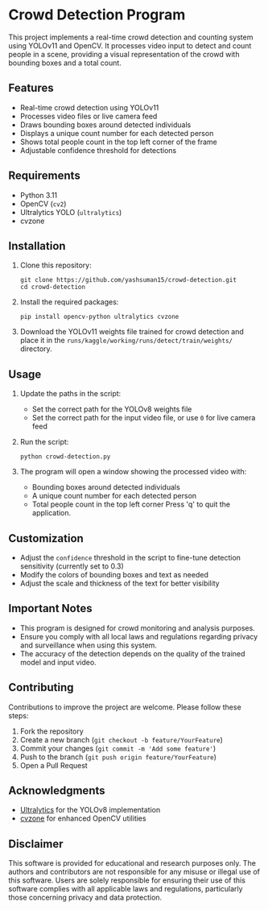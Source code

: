 # Crowd Detection Program

This project implements a real-time crowd detection and counting system using YOLOv11 and OpenCV. It processes video input to detect and count people in a scene, providing a visual representation of the crowd with bounding boxes and a total count.

## Features

- Real-time crowd detection using YOLOv11
- Processes video files or live camera feed
- Draws bounding boxes around detected individuals
- Displays a unique count number for each detected person
- Shows total people count in the top left corner of the frame
- Adjustable confidence threshold for detections

## Requirements

- Python 3.11
- OpenCV (`cv2`)
- Ultralytics YOLO (`ultralytics`)
- cvzone

## Installation

1. Clone this repository:
   ```
   git clone https://github.com/yashsuman15/crowd-detection.git
   cd crowd-detection
   ```

2. Install the required packages:
   ```
   pip install opencv-python ultralytics cvzone
   ```

3. Download the YOLOv11 weights file trained for crowd detection and place it in the `runs/kaggle/working/runs/detect/train/weights/` directory.

## Usage

1. Update the paths in the script:
   - Set the correct path for the YOLOv8 weights file
   - Set the correct path for the input video file, or use `0` for live camera feed

2. Run the script:
   ```
   python crowd-detection.py
   ```

3. The program will open a window showing the processed video with:
   - Bounding boxes around detected individuals
   - A unique count number for each detected person
   - Total people count in the top left corner
   Press 'q' to quit the application.

## Customization

- Adjust the `confidence` threshold in the script to fine-tune detection sensitivity (currently set to 0.3)
- Modify the colors of bounding boxes and text as needed
- Adjust the scale and thickness of the text for better visibility

## Important Notes

- This program is designed for crowd monitoring and analysis purposes.
- Ensure you comply with all local laws and regulations regarding privacy and surveillance when using this system.
- The accuracy of the detection depends on the quality of the trained model and input video.

## Contributing

Contributions to improve the project are welcome. Please follow these steps:

1. Fork the repository
2. Create a new branch (`git checkout -b feature/YourFeature`)
3. Commit your changes (`git commit -m 'Add some feature'`)
4. Push to the branch (`git push origin feature/YourFeature`)
5. Open a Pull Request

## Acknowledgments

- [Ultralytics](https://github.com/ultralytics/ultralytics) for the YOLOv8 implementation
- [cvzone](https://github.com/cvzone/cvzone) for enhanced OpenCV utilities

## Disclaimer

This software is provided for educational and research purposes only. The authors and contributors are not responsible for any misuse or illegal use of this software. Users are solely responsible for ensuring their use of this software complies with all applicable laws and regulations, particularly those concerning privacy and data protection.
